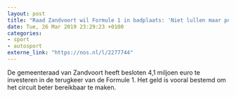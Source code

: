 ```yaml
---
layout: post
title: "Raad Zandvoort wil Formule 1 in badplaats: 'Niet lullen maar poetsen'"
date: Tue, 26 Mar 2019 23:29:23 +0100
categories: 
- sport 
- autosport 
externe_link: "https://nos.nl/l/2277744"
---
```


De gemeenteraad van Zandvoort heeft besloten 4,1 miljoen euro te investeren in de terugkeer van de Formule 1. Het geld is vooral bestemd om het circuit beter bereikbaar te maken.
